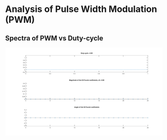# Analysis of Pulse Width Modulation (PWM)
## Spectra of PWM vs Duty-cycle
![Spectra of first 25 Fourier coefficients vs duty-cycle](./spectra_of_various_duty_cycles.gif)
